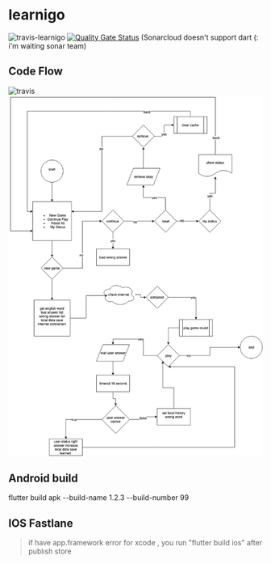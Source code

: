 # learnigo
![travis-learnigo](https://travis-ci.org/VB10/learnigo.svg?branch=master)
[![Quality Gate Status](https://sonarcloud.io/api/project_badges/measure?project=VB10_learnigo&metric=alert_status)](https://sonarcloud.io/dashboard?id=VB10_learnigo)
(Sonarcloud doesn't support dart (: i'm waiting sonar team)


## Code Flow
![travis](https://travis-ci.org/VB10/learnigo.svg?branch=master)
![learnigo](https://github.com/VB10/learnigo/blob/master/readme/LanguageGame.jpg?raw=true)


## Android build
flutter build apk --build-name 1.2.3 --build-number 99

## IOS Fastlane
> if have app.framework error for xcode , you run "flutter build ios" after publısh store